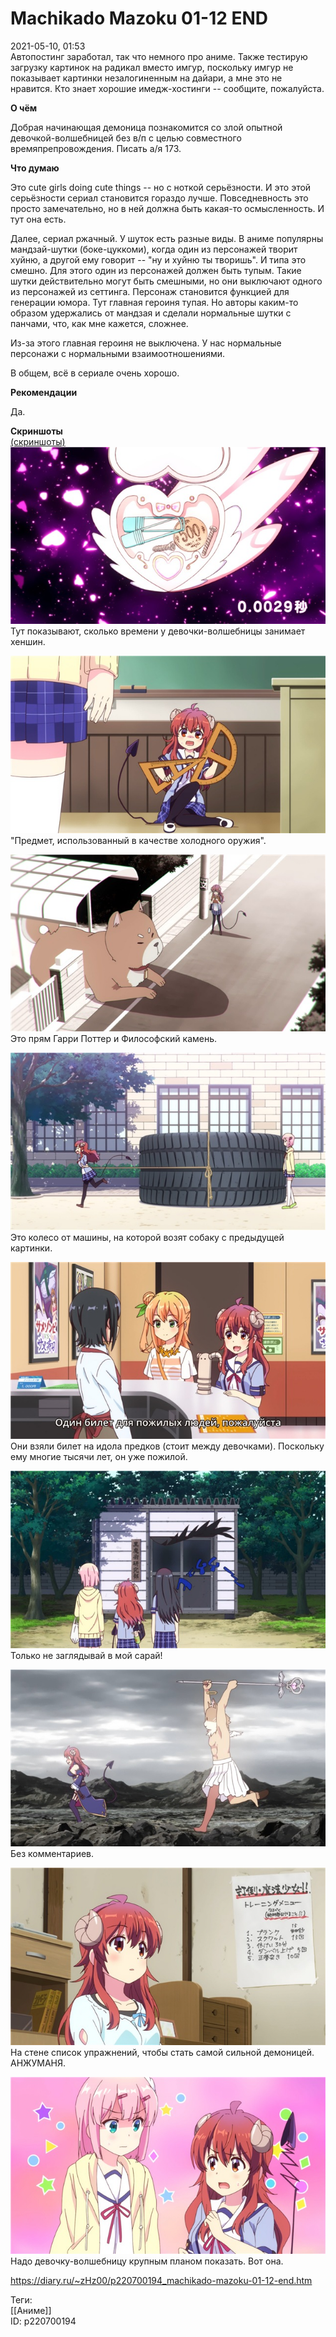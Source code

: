 Machikado Mazoku 01-12 END
===========================

   
 2021-05-10, 01:53   
  Автопостинг заработал, так что немного про аниме. Также тестирую загрузку картинок на радикал вместо имгур, поскольку имгур не показывает картинки незалогиненным на дайари, а мне это не нравится. Кто знает хорошие имедж-хостинги -- сообщите, пожалуйста.   
   
  **О чём**    
   
 Добрая начинающая демоница познакомится со злой опытной девочкой-волшебницей без в/п с целью совместного времяпрепровождения. Писать а/я 173.   
   
  **Что думаю**    
   
 Это cute girls doing cute things -- но с ноткой серьёзности. И это этой серьёзности сериал становится гораздо лучше. Повседневность это просто замечательно, но в ней должна быть какая-то осмысленность. И тут она есть.   
   
 Далее, сериал ржачный. У шуток есть разные виды. В аниме популярны мандзай-шутки (боке-цуккоми), когда один из персонажей творит хуйню, а другой ему говорит -- "ну и хуйню ты творишь". И типа это смешно. Для этого один из персонажей должен быть тупым. Такие шутки действительно могут быть смешными, но они выключают одного из персонажей из сеттинга. Персонаж становится функцией для генерации юмора. Тут главная героиня тупая. Но авторы каким-то образом удержались от мандзая и сделали нормальные шутки с панчами, что, как мне кажется, сложнее.   
   
 Из-за этого главная героиня не выключена. У нас нормальные персонажи с нормальными взаимоотношениями.   
   
 В общем, всё в сериале очень хорошо.   
   
   
  **Рекомендации**    
   
 Да.   
   
   
  **Скриншоты**    
  [(скриншоты)](https://zHz00.diary.ru/p220700194.htm?index=1#linkmore220700194m1)       
  [![](pics/ddbdf4612b20t.jpg)](https://c.radikal.ru/c38/2105/09/ddbdf4612b20.jpg)    
 Тут показывают, сколько времени у девочки-волшебницы занимает хеншин.   
   
  [![](pics/152d2133c0fdt.jpg)](https://b.radikal.ru/b06/2105/1a/152d2133c0fd.jpg)    
 "Предмет, использованный в качестве холодного оружия".   
   
  [![](pics/08060eaba5bat.jpg)](https://b.radikal.ru/b00/2105/16/08060eaba5ba.jpg)    
 Это прям Гарри Поттер и Философский камень.   
   
  [![](pics/35bd34fc7f93t.jpg)](https://b.radikal.ru/b21/2105/03/35bd34fc7f93.jpg)    
 Это колесо от машины, на которой возят собаку с предыдущей картинки.   
   
  [![](pics/a367785c324et.jpg)](https://c.radikal.ru/c34/2105/bd/a367785c324e.jpg)    
 Они взяли билет на идола предков (стоит между девочками). Поскольку ему многие тысячи лет, он уже пожилой.   
   
  [![](pics/204f84c8f0eet.jpg)](https://c.radikal.ru/c26/2105/ba/204f84c8f0ee.jpg)    
 Только не заглядывай в мой сарай!   
   
  [![](pics/e2efaa853295t.jpg)](https://d.radikal.ru/d39/2105/52/e2efaa853295.jpg)    
 Без комментариев.   
   
  [![](pics/92ee9dbe011ct.jpg)](https://b.radikal.ru/b13/2105/8b/92ee9dbe011c.jpg)    
 На стене список упражнений, чтобы стать самой сильной демоницей. АНЖУМАНЯ.   
   
  [![](pics/15aa6e5f1663t.jpg)](https://b.radikal.ru/b24/2105/1c/15aa6e5f1663.png)    
 Надо девочку-волшебницу крупным планом показать. Вот она.   
   
      
    
 <https://diary.ru/~zHz00/p220700194_machikado-mazoku-01-12-end.htm>   
   
 Теги:   
 [[Аниме]]   
 ID: p220700194